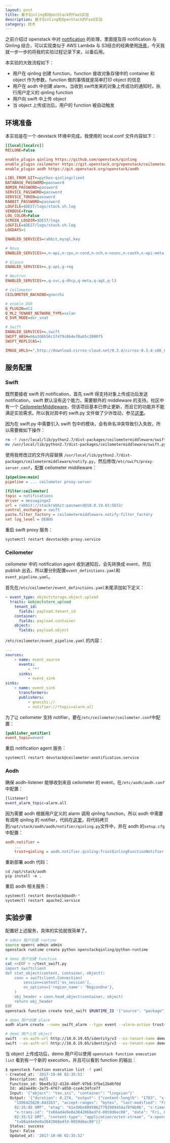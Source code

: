 ```yaml
---
layout: post
title: 基于Qinling和OpenStack的FaaS实验
description: 基于Qinling和OpenStack的FaaS实验
category: 技术
---
```


之前介绍过 openstack 中对 [notification](https://lingxiankong.github.io/2017-07-04-ceilometer-notification.html) 的处理，里面提及将 notification 与 Qinling 结合，可以实现类似于 AWS Lambda 与 S3结合的经典使用[场景](http://docs.aws.amazon.com/lambda/latest/dg/with-s3.html)，今天我就一步一步的将我的实验过程记录下来，以备后用。

本实验的大致流程如下：

- 用户在 qinling 创建 function，function 接收对象存储中的 container 和 object 作为参数，function 做的事情就是简单打印 object 的信息
- 用户在 aodh 中创建 alarm，当收到 swift发来的对象上传成功的通知时，执行用户定义的 qinling function
- 用户向 swift 中上传 object
- 当 object 上传成功后，用户的 function 被自动触发

## 环境准备
本实验是在一个 devstack 环境中完成，我使用的 local.conf 文件内容如下：
```ini
[[local|localrc]]
RECLONE=False

enable_plugin qinling https://github.com/openstack/qinling
enable_plugin ceilometer https://git.openstack.org/openstack/ceilometer.git
enable_plugin aodh https://git.openstack.org/openstack/aodh

LIBS_FROM_GIT+=python-qinlingclient
DATABASE_PASSWORD=password
ADMIN_PASSWORD=password
SERVICE_PASSWORD=password
SERVICE_TOKEN=password
RABBIT_PASSWORD=password
LOGFILE=$DEST/logs/stack.sh.log
VERBOSE=True
LOG_COLOR=False
SCREEN_LOGDIR=$DEST/logs
LOGFILE=$DEST/logs/stack.sh.log
LOGDAYS=1

ENABLED_SERVICES=rabbit,mysql,key

# Nova
ENABLED_SERVICES+=,n-api,n-cpu,n-cond,n-sch,n-novnc,n-cauth,n-api-meta,placement-api,placement-client

# Glance
ENABLED_SERVICES+=,g-api,g-reg

# Neutron
ENABLED_SERVICES+=,q-svc,q-dhcp,q-meta,q-agt,q-l3

# Ceilometer
CEILOMETER_BACKEND=gnocchi

# enable DVR
Q_PLUGIN=ml2
Q_ML2_TENANT_NETWORK_TYPE=vxlan
Q_DVR_MODE=dvr_snat

# Swift
ENABLED_SERVICES+=,swift
SWIFT_HASH=66a3d6b56c1f479c8b4e70ab5c2000f5
SWIFT_REPLICAS=1

IMAGE_URLS+=",http://download.cirros-cloud.net/0.3.4/cirros-0.3.4-x86_64-disk.img"
```
## 服务配置

### Swift

既然要接收 swift 的 notification，首先 swift 得支持对象上传成功后发送 notification，swift 默认没有这个能力，需要额外的 middleware 的支持。社区中有一个 [CeilometerMiddleware](https://github.com/openstack/ceilometermiddleware)，但该项目基本已停止更新，而且它的功能并不能满足实验需求。所以我对其中的 swift.py 文件做了少许改动，参见[这里](https://github.com/LingxianKong/qinling_utils/blob/master/swift_ceilometermiddleware.py)。

因为在 swift.py 中需要引入 swift 包中的模块，会有命名冲突导致引入失败，所以需要做如下操作：

```bash
rm -f /usr/local/lib/python2.7/dist-packages/ceilometermiddleware/swift.pyc
mv /usr/local/lib/python2.7/dist-packages/ceilometermiddleware/swift.py /usr/local/lib/python2.7/dist-packages/ceilometermiddleware/notify.py
```

使用我修改过的文件内容替换 `/usr/local/lib/python2.7/dist-packages/ceilometermiddleware/notify.py`，然后修改`/etc/swift/proxy-server.conf`，配置 ceilometer middleware：

```ini
[pipeline:main]
pipeline = ... ceilometer proxy-server

[filter:ceilometer]
topic = notifications
driver = messagingv2
url = rabbit://stackrabbit:password@10.0.19.65:5672/
control_exchange = swift
paste.filter_factory = ceilometermiddleware.notify:filter_factory
set log_level = DEBUG
```

重启 swift proxy 服务：

```bash
systemctl restart devstack@s-proxy.service
```

### Ceilometer

ceilometer 中的 notification agent 收到通知后，会先转换成 event，然后 publish 出去，所以要分别配置`event_definitions.yaml`和`event_pipeline.yaml`。

首先在`/etc/ceilometer/event_definitions.yaml`末尾添加如下定义：

```yaml
- event_type: objectstorage.object.upload
  traits: &objectstore_upload
    tenant_id:
      fields: payload.tenant_id
    container:
      fields: payload.container
    object:
      fields: payload.object
```

`/etc/ceilometer/event_pipeline.yaml` 的内容：

```yaml
---
sources:
    - name: event_source
      events:
          - "*"
      sinks:
          - event_sink
sinks:
    - name: event_sink
      transformers:
      publishers:
          - gnocchi://
          - notifier://?topic=alarm.all
```

为了让 ceilometer 支持 notifier，要在`/etc/ceilometer/ceilometer.conf`中配置：

```ini
[publisher_notifier]
event_topic=event
```

重启 notification agent 服务：

```bash
systemctl restart devstack@ceilometer-anotification.service
```

### Aodh

确保 aodh-listener 能够收到来自 ceilometer 的 event，在`/etc/aodh/aodh.conf`中配置：

```bash
[listener]
event_alarm_topic=alarm.all
```

因为需要 aodh 根据用户定义的 alarm 调用 qinling function，所以 aodh  中需要有调用 qinling 的 notifier，代码在[这里](https://github.com/LingxianKong/qinling_utils/blob/master/aodh_qinlingnotifier.py)，将代码拷贝到`/opt/stack/aodh/aodh/notifier/qinling.py`文件中，并在 aodh 的`setup.cfg`中配置：

```ini
aodh.notifier =
	...
    trust+qinling = aodh.notifier.qinling:TrustQinlingFunctionNotifier
```

重新部署 aodh 代码：

```
cd /opt/stack/aodh
pip install -e .
```

重启 aodh 相关服务：

```bash
systemctl restart devstack@aodh-*
systemctl restart apache2.service
```

## 实验步骤

配置好上述服务，具体的实验就很简单了。

```bash
# admin 租户创建 runtime
source openrc admin admin
openstack runtime create python openstackqinling/python-runtime

# demo 用户创建 function
cat <<EOF > ~/test_swift.py
import swiftclient
def stat_object(context, container, object):
    conn = swiftclient.Connection(
        session=context['os_session'],
        os_options={'region_name': 'RegionOne'},
    )
    obj_header = conn.head_object(container, object)
    return obj_header
EOF
openstack function create test_swift $RUNTIME_ID '{"source": "package"}' --entry test_swift.stat_object --file ~/test_swift.py

# demo 用户创建 alarm
aodh alarm create --name swift_alarm --type event --alarm-action trust+qinling://?function_id=$FUNCTION_ID --repeat-actions true --event-type objectstorage.object.*

# demo 用户上传 object
swift --os-auth-url http://10.0.19.65/identity/v3 --os-tenant-name demo --os-username demo --os-password password post lingxian
swift --os-auth-url http://10.0.19.65/identity/v3 --os-tenant-name demo --os-username demo --os-password password upload lingxian tox.ini
```

当 object 上传成功后，demo 用户可以使用 `openstack function execution list` 看到有一个新的 execution，并且可以看到 function 的输出：

```bash
$ openstack function execution list -f yaml
- Created_at: '2017-10-06 02:35:51'
  Description: null
  Function_id: 9be45c32-d12d-40df-97b8-5fbe12bd6f0d
  Id: a62ae49c-2e75-4f67-a850-cce4c34fce7f
  Input: '{"object": "tox.ini", "container": "lingxian"}'
  Output: '{"duration": 0.274, "output": {"content-length": "1783", "x-object-meta-mtime":
    "1506425620.843263", "accept-ranges": "bytes", "last-modified": "Fri, 06 Oct 2017
    02:35:45 GMT", "etag": "61e39be8895062f792989454a78f6b96", "x-timestamp": "1507257344.62552",
    "x-trans-id": "tx88ad4e9e0a3842068edfd-0059d6ec08", "date": "Fri, 06 Oct 2017
    02:35:52 GMT", "content-type": "application/octet-stream", "x-openstack-request-id":
    "tx88ad4e9e0a3842068edfd-0059d6ec08"}}'
  Status: success
  Sync: False
  Updated_at: '2017-10-06 02:35:52'
```

